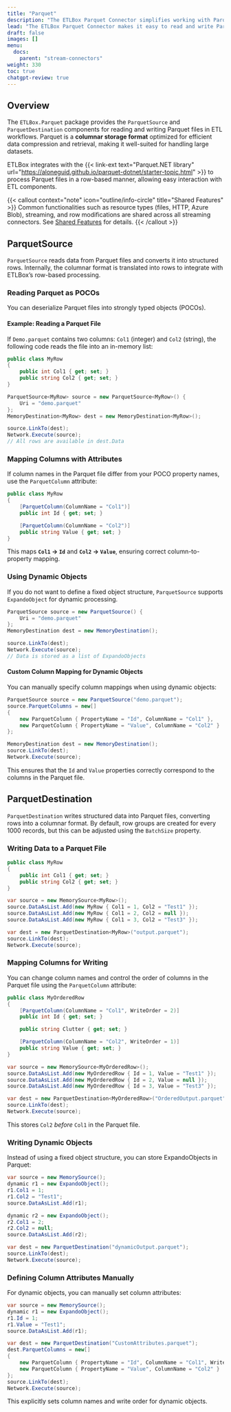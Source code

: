 ```yaml
---
title: "Parquet"
description: "The ETLBox Parquet Connector simplifies working with Parquet files by converting their columnar format into easily processed rows. It supports both structured POCOs and flexible dynamic objects, making it ideal for handling large datasets from files, web services, or cloud storage."
lead: "The ETLBox Parquet Connector makes it easy to read and write Parquet files in your ETL pipelines. It works with both strongly typed objects and dynamic data, so you can flexibly integrate columnar storage into your workflows. Whether you're handling data from local files, web services, or cloud storage, this connector helps you process large datasets efficiently."
draft: false
images: []
menu:
  docs:
    parent: "stream-connectors"
weight: 330
toc: true
chatgpt-review: true
---
```


## Overview

The `ETLBox.Parquet` package provides the `ParquetSource` and `ParquetDestination` components for reading and writing Parquet files in ETL workflows. Parquet is a **columnar storage format** optimized for efficient data compression and retrieval, making it well-suited for handling large datasets.

ETLBox integrates with the {{< link-ext text="Parquet.NET library" url="https://aloneguid.github.io/parquet-dotnet/starter-topic.html" >}} to process Parquet files in a row-based manner, allowing easy interaction with ETL components.

{{< callout context="note" icon="outline/info-circle" title="Shared Features" >}}
Common functionalities such as resource types (files, HTTP, Azure Blob), streaming, and row modifications are shared across all streaming connectors. See [Shared Features](/docs/streaming-connectors/shared) for details.
{{< /callout >}}


## ParquetSource

`ParquetSource` reads data from Parquet files and converts it into structured rows. Internally, the columnar format is translated into rows to integrate with ETLBox’s row-based processing.

### Reading Parquet as POCOs

You can deserialize Parquet files into strongly typed objects (POCOs).

#### Example: Reading a Parquet File

If `Demo.parquet` contains two columns: `Col1` (integer) and `Col2` (string), the following code reads the file into an in-memory list:

```csharp
public class MyRow
{
    public int Col1 { get; set; }
    public string Col2 { get; set; }
}

ParquetSource<MyRow> source = new ParquetSource<MyRow>() {
    Uri = "demo.parquet"
};
MemoryDestination<MyRow> dest = new MemoryDestination<MyRow>();

source.LinkTo(dest);
Network.Execute(source);
// All rows are available in dest.Data
```

### Mapping Columns with Attributes

If column names in the Parquet file differ from your POCO property names, use the `ParquetColumn` attribute:

```csharp
public class MyRow
{
    [ParquetColumn(ColumnName = "Col1")]
    public int Id { get; set; }

    [ParquetColumn(ColumnName = "Col2")]
    public string Value { get; set; }
}
```

This maps **`Col1` → `Id`** and **`Col2` → `Value`**, ensuring correct column-to-property mapping.

### Using Dynamic Objects

If you do not want to define a fixed object structure, `ParquetSource` supports `ExpandoObject` for dynamic processing.

```csharp
ParquetSource source = new ParquetSource() {
    Uri = "demo.parquet"
};
MemoryDestination dest = new MemoryDestination();

source.LinkTo(dest);
Network.Execute(source);
// Data is stored as a list of ExpandoObjects
```

#### Custom Column Mapping for Dynamic Objects

You can manually specify column mappings when using dynamic objects:

```csharp
ParquetSource source = new ParquetSource("demo.parquet");
source.ParquetColumns = new[]
{
    new ParquetColumn { PropertyName = "Id", ColumnName = "Col1" },
    new ParquetColumn { PropertyName = "Value", ColumnName = "Col2" }
};

MemoryDestination dest = new MemoryDestination();
source.LinkTo(dest);
Network.Execute(source);
```

This ensures that the `Id` and `Value` properties correctly correspond to the columns in the Parquet file.

## ParquetDestination

`ParquetDestination` writes structured data into Parquet files, converting rows into a columnar format. By default, row groups are created for every 1000 records, but this can be adjusted using the `BatchSize` property.

### Writing Data to a Parquet File

```csharp
public class MyRow
{
    public int Col1 { get; set; }
    public string Col2 { get; set; }
}

var source = new MemorySource<MyRow>();
source.DataAsList.Add(new MyRow { Col1 = 1, Col2 = "Test1" });
source.DataAsList.Add(new MyRow { Col1 = 2, Col2 = null });
source.DataAsList.Add(new MyRow { Col1 = 3, Col2 = "Test3" });

var dest = new ParquetDestination<MyRow>("output.parquet");
source.LinkTo(dest);
Network.Execute(source);
```

### Mapping Columns for Writing

You can change column names and control the order of columns in the Parquet file using the `ParquetColumn` attribute:

```csharp
public class MyOrderedRow
{
    [ParquetColumn(ColumnName = "Col1", WriteOrder = 2)]
    public int Id { get; set; }

    public string Clutter { get; set; }

    [ParquetColumn(ColumnName = "Col2", WriteOrder = 1)]
    public string Value { get; set; }
}

var source = new MemorySource<MyOrderedRow>();
source.DataAsList.Add(new MyOrderedRow { Id = 1, Value = "Test1" });
source.DataAsList.Add(new MyOrderedRow { Id = 2, Value = null });
source.DataAsList.Add(new MyOrderedRow { Id = 3, Value = "Test3" });

var dest = new ParquetDestination<MyOrderedRow>("OrderedOutput.parquet");
source.LinkTo(dest);
Network.Execute(source);
```

This stores `Col2` _before_ `Col1` in the Parquet file.

### Writing Dynamic Objects

Instead of using a fixed object structure, you can store ExpandoObjects in Parquet:

```csharp
var source = new MemorySource();
dynamic r1 = new ExpandoObject();
r1.Col1 = 1;
r1.Col2 = "Test1";
source.DataAsList.Add(r1);

dynamic r2 = new ExpandoObject();
r2.Col1 = 2;
r2.Col2 = null;
source.DataAsList.Add(r2);

var dest = new ParquetDestination("dynamicOutput.parquet");
source.LinkTo(dest);
Network.Execute(source);
```

### Defining Column Attributes Manually

For dynamic objects, you can manually set column attributes:

```csharp
var source = new MemorySource();
dynamic r1 = new ExpandoObject();
r1.Id = 1;
r1.Value = "Test1";
source.DataAsList.Add(r1);

var dest = new ParquetDestination("CustomAttributes.parquet");
dest.ParquetColumns = new[]
{
    new ParquetColumn { PropertyName = "Id", ColumnName = "Col1", WriteOrder = 2 },
    new ParquetColumn { PropertyName = "Value", ColumnName = "Col2" }
};
source.LinkTo(dest);
Network.Execute(source);
```

This explicitly sets column names and write order for dynamic objects.


